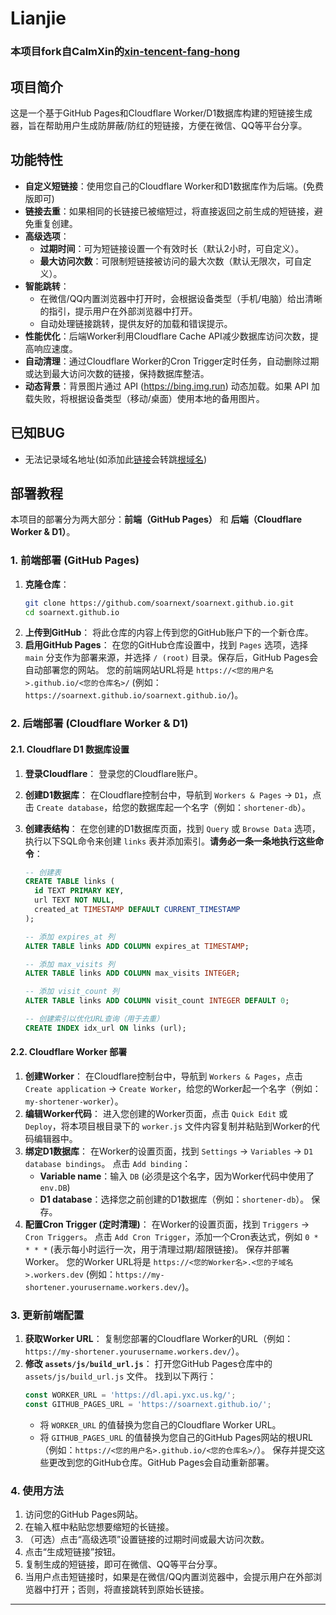 # Lianjie
### 本项目fork自CalmXin的[xin-tencent-fang-hong](https://github.com/CalmXin/xin-tencent-fang-hong)
## 项目简介
这是一个基于GitHub Pages和Cloudflare Worker/D1数据库构建的短链接生成器，旨在帮助用户生成防屏蔽/防红的短链接，方便在微信、QQ等平台分享。

## 功能特性
- **自定义短链接**：使用您自己的Cloudflare Worker和D1数据库作为后端。(免费版即可)
- **链接去重**：如果相同的长链接已被缩短过，将直接返回之前生成的短链接，避免重复创建。
- **高级选项**：
    - **过期时间**：可为短链接设置一个有效时长（默认2小时，可自定义）。
    - **最大访问次数**：可限制短链接被访问的最大次数（默认无限次，可自定义）。
- **智能跳转**：
    - 在微信/QQ内置浏览器中打开时，会根据设备类型（手机/电脑）给出清晰的指引，提示用户在外部浏览器中打开。
    - 自动处理链接跳转，提供友好的加载和错误提示。
- **性能优化**：后端Worker利用Cloudflare Cache API减少数据库访问次数，提高响应速度。
- **自动清理**：通过Cloudflare Worker的Cron Trigger定时任务，自动删除过期或达到最大访问次数的链接，保持数据库整洁。
- **动态背景**：背景图片通过 API (https://bing.img.run) 动态加载。如果 API 加载失败，将根据设备类型（移动/桌面）使用本地的备用图片。
## 已知BUG
- 无法记录域名地址(如添加此[链接](https://blog.yxc.us.kg/posts/hallo)会转跳[根域名](https://blog.yxc.us.kg/))
## 部署教程

本项目的部署分为两大部分：**前端（GitHub Pages）** 和 **后端（Cloudflare Worker & D1）**。

### 1. 前端部署 (GitHub Pages)

1.  **克隆仓库**：
    ```bash
    git clone https://github.com/soarnext/soarnext.github.io.git
    cd soarnext.github.io
    ```
2.  **上传到GitHub**：
    将此仓库的内容上传到您的GitHub账户下的一个新仓库。
3.  **启用GitHub Pages**：
    在您的GitHub仓库设置中，找到 `Pages` 选项，选择 `main` 分支作为部署来源，并选择 `/ (root)` 目录。保存后，GitHub Pages会自动部署您的网站。
    您的前端网站URL将是 `https://<您的用户名>.github.io/<您的仓库名>/` (例如：`https://soarnext.github.io/soarnext.github.io/`)。

### 2. 后端部署 (Cloudflare Worker & D1)

#### 2.1. Cloudflare D1 数据库设置

1.  **登录Cloudflare**：
    登录您的Cloudflare账户。
2.  **创建D1数据库**：
    在Cloudflare控制台中，导航到 `Workers & Pages` -> `D1`，点击 `Create database`，给您的数据库起一个名字（例如：`shortener-db`）。
3.  **创建表结构**：
    在您创建的D1数据库页面，找到 `Query` 或 `Browse Data` 选项，执行以下SQL命令来创建 `links` 表并添加索引。**请务必一条一条地执行这些命令**：

    ```sql
    -- 创建表
    CREATE TABLE links (
      id TEXT PRIMARY KEY,
      url TEXT NOT NULL,
      created_at TIMESTAMP DEFAULT CURRENT_TIMESTAMP
    );

    -- 添加 expires_at 列
    ALTER TABLE links ADD COLUMN expires_at TIMESTAMP;

    -- 添加 max_visits 列
    ALTER TABLE links ADD COLUMN max_visits INTEGER;

    -- 添加 visit_count 列
    ALTER TABLE links ADD COLUMN visit_count INTEGER DEFAULT 0;

    -- 创建索引以优化URL查询（用于去重）
    CREATE INDEX idx_url ON links (url);
    ```

#### 2.2. Cloudflare Worker 部署

1.  **创建Worker**：
    在Cloudflare控制台中，导航到 `Workers & Pages`，点击 `Create application` -> `Create Worker`，给您的Worker起一个名字（例如：`my-shortener-worker`）。
2.  **编辑Worker代码**：
    进入您创建的Worker页面，点击 `Quick Edit` 或 `Deploy`，将本项目根目录下的 `worker.js` 文件内容复制并粘贴到Worker的代码编辑器中。
3.  **绑定D1数据库**：
    在Worker的设置页面，找到 `Settings` -> `Variables` -> `D1 database bindings`。
    点击 `Add binding`：
    -   **Variable name**：输入 `DB` (必须是这个名字，因为Worker代码中使用了 `env.DB`)
    -   **D1 database**：选择您之前创建的D1数据库（例如：`shortener-db`）。
    保存。
4.  **配置Cron Trigger (定时清理)**：
    在Worker的设置页面，找到 `Triggers` -> `Cron Triggers`。
    点击 `Add Cron Trigger`，添加一个Cron表达式，例如 `0 * * * *` (表示每小时运行一次，用于清理过期/超限链接)。
    保存并部署Worker。
    您的Worker URL将是 `https://<您的Worker名>.<您的子域名>.workers.dev` (例如：`https://my-shortener.yourusername.workers.dev/`)。

### 3. 更新前端配置

1.  **获取Worker URL**：
    复制您部署的Cloudflare Worker的URL（例如：`https://my-shortener.yourusername.workers.dev/`）。
2.  **修改 `assets/js/build_url.js`**：
    打开您GitHub Pages仓库中的 `assets/js/build_url.js` 文件。
    找到以下两行：
    ```javascript
    const WORKER_URL = 'https://dl.api.yxc.us.kg/';
    const GITHUB_PAGES_URL = 'https://soarnext.github.io/';
    ```
    -   将 `WORKER_URL` 的值替换为您自己的Cloudflare Worker URL。
    -   将 `GITHUB_PAGES_URL` 的值替换为您自己的GitHub Pages网站的根URL（例如：`https://<您的用户名>.github.io/<您的仓库名>/`）。
    保存并提交这些更改到您的GitHub仓库。GitHub Pages会自动重新部署。

### 4. 使用方法

1.  访问您的GitHub Pages网站。
2.  在输入框中粘贴您想要缩短的长链接。
3.  （可选）点击“高级选项”设置链接的过期时间或最大访问次数。
4.  点击“生成短链接”按钮。
5.  复制生成的短链接，即可在微信、QQ等平台分享。
6.  当用户点击短链接时，如果是在微信/QQ内置浏览器中，会提示用户在外部浏览器中打开；否则，将直接跳转到原始长链接。

---
